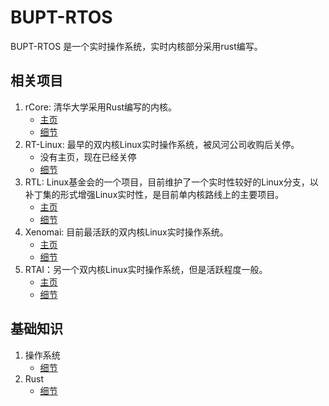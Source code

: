﻿# BUPT-RTOS

BUPT-RTOS 是一个实时操作系统，实时内核部分采用rust编写。

## 相关项目

1. rCore: 清华大学采用Rust编写的内核。
    - [主页](https://rcore-os.github.io/rCore-Tutorial-Book-v3/)
    - [细节](./related_projects/rCore.md)
2. RT-Linux: 最早的双内核Linux实时操作系统，被风河公司收购后关停。
    - 没有主页，现在已经关停
    - [细节](./related_projects/RT-Linux.md)
3. RTL: Linux基金会的一个项目，目前维护了一个实时性较好的Linux分支，以补丁集的形式增强Linux实时性，是目前单内核路线上的主要项目。
    - [主页](https://wiki.linuxfoundation.org/realtime/start)
    - [细节](./related_projects/RTL.md)
4. Xenomai: 目前最活跃的双内核Linux实时操作系统。
    - [主页](https://source.denx.de/Xenomai/xenomai)
    - [细节](./related_projects/Xenomai.md)
5. RTAI：另一个双内核Linux实时操作系统，但是活跃程度一般。
    - [主页](https://www.rtai.org/)
    - [细节](./related_projects/RTAI.md)

## 基础知识

1. 操作系统
   - [细节](./operating_system/README.md)
2. Rust
   - [细节](./rust/README.md)